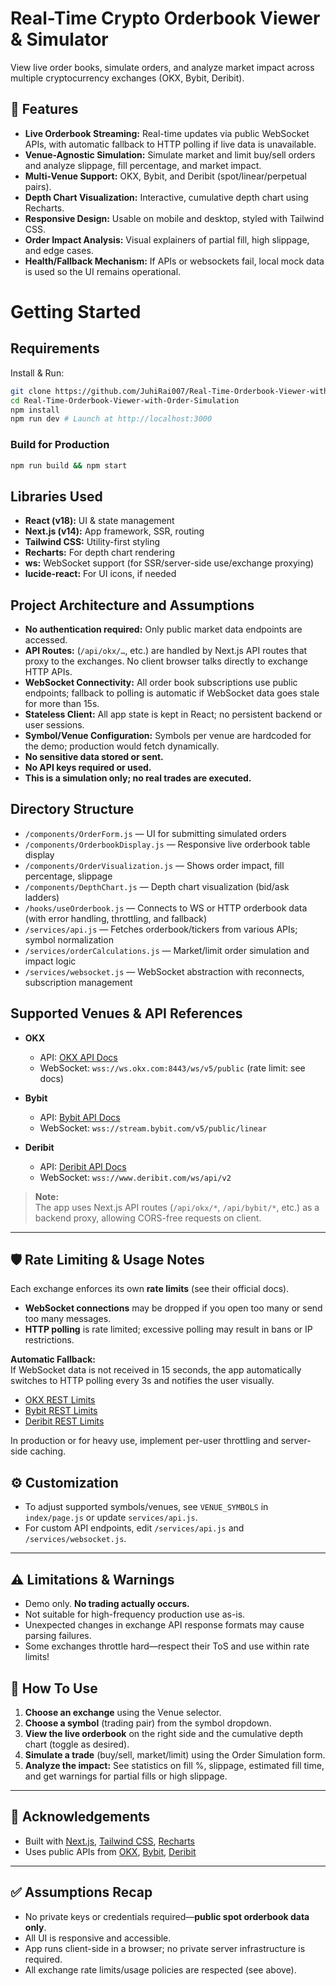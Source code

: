 # Real-Time Crypto Orderbook Viewer & Simulator

View live order books, simulate orders, and analyze market impact across multiple cryptocurrency exchanges (OKX, Bybit, Deribit).

## 🚀 Features

- **Live Orderbook Streaming:** Real-time updates via public WebSocket APIs, with automatic fallback to HTTP polling if live data is unavailable.
- **Venue-Agnostic Simulation:** Simulate market and limit buy/sell orders and analyze slippage, fill percentage, and market impact.
- **Multi-Venue Support:** OKX, Bybit, and Deribit (spot/linear/perpetual pairs).
- **Depth Chart Visualization:** Interactive, cumulative depth chart using Recharts.
- **Responsive Design:** Usable on mobile and desktop, styled with Tailwind CSS.
- **Order Impact Analysis:** Visual explainers of partial fill, high slippage, and edge cases.
- **Health/Fallback Mechanism:** If APIs or websockets fail, local mock data is used so the UI remains operational.


# Getting Started
## Requirements
Install & Run:

```bash
git clone https://github.com/JuhiRai007/Real-Time-Orderbook-Viewer-with-Order-Simulation.git
cd Real-Time-Orderbook-Viewer-with-Order-Simulation
npm install
npm run dev # Launch at http://localhost:3000


```
### Build for Production
```bash
npm run build && npm start

```
## Libraries Used

- **React (v18):** UI & state management
- **Next.js (v14):** App framework, SSR, routing
- **Tailwind CSS:** Utility-first styling
- **Recharts:** For depth chart rendering
- **ws:** WebSocket support (for SSR/server-side use/exchange proxying)
- **lucide-react:** For UI icons, if needed

## Project Architecture and Assumptions

- **No authentication required:** Only public market data endpoints are accessed.
- **API Routes:** (`/api/okx/…`, etc.) are handled by Next.js API routes that proxy to the exchanges. No client browser talks directly to exchange HTTP APIs.
- **WebSocket Connectivity:** All order book subscriptions use public endpoints; fallback to polling is automatic if WebSocket data goes stale for more than 15s.
- **Stateless Client:** All app state is kept in React; no persistent backend or user sessions.
- **Symbol/Venue Configuration:** Symbols per venue are hardcoded for the demo; production would fetch dynamically.
- **No sensitive data stored or sent.**
- **No API keys required or used.**
- **This is a simulation only; no real trades are executed.**

## Directory Structure

- `/components/OrderForm.js` — UI for submitting simulated orders
- `/components/OrderbookDisplay.js` — Responsive live orderbook table display
- `/components/OrderVisualization.js` — Shows order impact, fill percentage, slippage
- `/components/DepthChart.js` — Depth chart visualization (bid/ask ladders)
- `/hooks/useOrderbook.js` — Connects to WS or HTTP orderbook data (with error handling, throttling, and fallback)
- `/services/api.js` — Fetches orderbook/tickers from various APIs; symbol normalization
- `/services/orderCalculations.js` — Market/limit order simulation and impact logic
- `/services/websocket.js` — WebSocket abstraction with reconnects, subscription management

## Supported Venues & API References

- **OKX**
  - API: [OKX API Docs](https://www.okx.com/docs-v5/en/)
  - WebSocket: `wss://ws.okx.com:8443/ws/v5/public` (rate limit: see docs)

- **Bybit**
  - API: [Bybit API Docs](https://bybit-exchange.github.io/docs/v5/intro)
  - WebSocket: `wss://stream.bybit.com/v5/public/linear`

- **Deribit**
  - API: [Deribit API Docs](https://docs.deribit.com/)
  - WebSocket: `wss://www.deribit.com/ws/api/v2`
 
> **Note:**  
> The app uses Next.js API routes (`/api/okx/*`, `/api/bybit/*`, etc.) as a backend proxy, allowing CORS-free requests on client.

---

## 🛡️ Rate Limiting & Usage Notes

Each exchange enforces its own **rate limits** (see their official docs).

- **WebSocket connections** may be dropped if you open too many or send too many messages.
- **HTTP polling** is rate limited; excessive polling may result in bans or IP restrictions.

**Automatic Fallback:**  
If WebSocket data is not received in 15 seconds, the app automatically switches to HTTP polling every 3s and notifies the user visually.

- [OKX REST Limits](https://www.okx.com/docs-v5/en/#rest-api-rate-limit)
- [Bybit REST Limits](https://bybit-exchange.github.io/docs/v5/rate-limit)
- [Deribit REST Limits](https://docs.deribit.com/#rate-limits)

In production or for heavy use, implement per-user throttling and server-side caching.

## ⚙️ Customization

- To adjust supported symbols/venues, see `VENUE_SYMBOLS` in `index/page.js` or update `services/api.js`.
- For custom API endpoints, edit `/services/api.js` and `/services/websocket.js`.

---

## ⚠️ Limitations & Warnings

- Demo only. **No trading actually occurs.**
- Not suitable for high-frequency production use as-is.
- Unexpected changes in exchange API response formats may cause parsing failures.
- Some exchanges throttle hard—respect their ToS and use within rate limits!

  
## 🚦 How To Use

1. **Choose an exchange** using the Venue selector.
2. **Choose a symbol** (trading pair) from the symbol dropdown.
3. **View the live orderbook** on the right side and the cumulative depth chart (toggle as desired).
4. **Simulate a trade** (buy/sell, market/limit) using the Order Simulation form.
5. **Analyze the impact:** See statistics on fill %, slippage, estimated fill time, and get warnings for partial fills or high slippage.

---

## 🏅 Acknowledgements

- Built with [Next.js](https://nextjs.org), [Tailwind CSS](https://tailwindcss.com), [Recharts](https://recharts.org)
- Uses public APIs from [OKX](https://www.okx.com), [Bybit](https://www.bybit.com), [Deribit](https://www.deribit.com)

---

## ✅ Assumptions Recap

- No private keys or credentials required—**public spot orderbook data only**.
- All UI is responsive and accessible.
- App runs client-side in a browser; no private server infrastructure is required.
- All exchange rate limits/usage policies are respected (see above).



